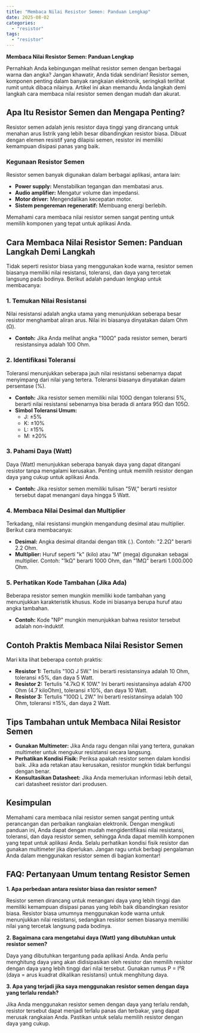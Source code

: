 ```yaml
---
title: "Membaca Nilai Resistor Semen: Panduan Lengkap"
date: 2025-08-02
categories: 
  - "resistor"
tags: 
  - "resistor"
---
```


**Membaca Nilai Resistor Semen: Panduan Lengkap**

Pernahkah Anda kebingungan melihat resistor semen dengan berbagai warna dan angka? Jangan khawatir, Anda tidak sendirian! Resistor semen, komponen penting dalam banyak rangkaian elektronik, seringkali terlihat rumit untuk dibaca nilainya. Artikel ini akan memandu Anda langkah demi langkah cara membaca nilai resistor semen dengan mudah dan akurat.

## Apa Itu Resistor Semen dan Mengapa Penting?

Resistor semen adalah jenis resistor daya tinggi yang dirancang untuk menahan arus listrik yang lebih besar dibandingkan resistor biasa. Dibuat dengan elemen resistif yang dilapisi semen, resistor ini memiliki kemampuan disipasi panas yang baik.

### Kegunaan Resistor Semen

Resistor semen banyak digunakan dalam berbagai aplikasi, antara lain:

- **Power supply:** Menstabilkan tegangan dan membatasi arus.
- **Audio amplifier:** Mengatur volume dan impedansi.
- **Motor driver:** Mengendalikan kecepatan motor.
- **Sistem pengereman regeneratif:** Membuang energi berlebih.

Memahami cara membaca nilai resistor semen sangat penting untuk memilih komponen yang tepat untuk aplikasi Anda.

## Cara Membaca Nilai Resistor Semen: Panduan Langkah Demi Langkah

Tidak seperti resistor biasa yang menggunakan kode warna, resistor semen biasanya memiliki nilai resistansi, toleransi, dan daya yang tercetak langsung pada bodinya. Berikut adalah panduan lengkap untuk membacanya:

### 1\. Temukan Nilai Resistansi

Nilai resistansi adalah angka utama yang menunjukkan seberapa besar resistor menghambat aliran arus. Nilai ini biasanya dinyatakan dalam Ohm (Ω).

- **Contoh:** Jika Anda melihat angka "100Ω" pada resistor semen, berarti resistansinya adalah 100 Ohm.

### 2\. Identifikasi Toleransi

Toleransi menunjukkan seberapa jauh nilai resistansi sebenarnya dapat menyimpang dari nilai yang tertera. Toleransi biasanya dinyatakan dalam persentase (%).

- **Contoh:** Jika resistor semen memiliki nilai 100Ω dengan toleransi 5%, berarti nilai resistansi sebenarnya bisa berada di antara 95Ω dan 105Ω.
- **Simbol Toleransi Umum:**
    - J: ±5%
    - K: ±10%
    - L: ±15%
    - M: ±20%

### 3\. Pahami Daya (Watt)

Daya (Watt) menunjukkan seberapa banyak daya yang dapat ditangani resistor tanpa mengalami kerusakan. Penting untuk memilih resistor dengan daya yang cukup untuk aplikasi Anda.

- **Contoh:** Jika resistor semen memiliki tulisan "5W," berarti resistor tersebut dapat menangani daya hingga 5 Watt.

### 4\. Membaca Nilai Desimal dan Multiplier

Terkadang, nilai resistansi mungkin mengandung desimal atau multiplier. Berikut cara membacanya:

- **Desimal:** Angka desimal ditandai dengan titik (.). Contoh: "2.2Ω" berarti 2.2 Ohm.
- **Multiplier:** Huruf seperti "k" (kilo) atau "M" (mega) digunakan sebagai multiplier. Contoh: "1kΩ" berarti 1000 Ohm, dan "1MΩ" berarti 1.000.000 Ohm.

### 5\. Perhatikan Kode Tambahan (Jika Ada)

Beberapa resistor semen mungkin memiliki kode tambahan yang menunjukkan karakteristik khusus. Kode ini biasanya berupa huruf atau angka tambahan.

- **Contoh:** Kode "NP" mungkin menunjukkan bahwa resistor tersebut adalah non-induktif.

## Contoh Praktis Membaca Nilai Resistor Semen

Mari kita lihat beberapa contoh praktis:

- **Resistor 1:** Tertulis "10Ω J 5W." Ini berarti resistansinya adalah 10 Ohm, toleransi ±5%, dan daya 5 Watt.
- **Resistor 2:** Tertulis "4.7kΩ K 10W." Ini berarti resistansinya adalah 4700 Ohm (4.7 kiloOhm), toleransi ±10%, dan daya 10 Watt.
- **Resistor 3:** Tertulis "100Ω L 2W." Ini berarti resistansinya adalah 100 Ohm, toleransi ±15%, dan daya 2 Watt.

## Tips Tambahan untuk Membaca Nilai Resistor Semen

- **Gunakan Multimeter:** Jika Anda ragu dengan nilai yang tertera, gunakan multimeter untuk mengukur resistansi secara langsung.
- **Perhatikan Kondisi Fisik:** Periksa apakah resistor semen dalam kondisi baik. Jika ada retakan atau kerusakan, resistor mungkin tidak berfungsi dengan benar.
- **Konsultasikan Datasheet:** Jika Anda memerlukan informasi lebih detail, cari datasheet resistor dari produsen.

## Kesimpulan

Memahami cara membaca nilai resistor semen sangat penting untuk perancangan dan perbaikan rangkaian elektronik. Dengan mengikuti panduan ini, Anda dapat dengan mudah mengidentifikasi nilai resistansi, toleransi, dan daya resistor semen, sehingga Anda dapat memilih komponen yang tepat untuk aplikasi Anda. Selalu perhatikan kondisi fisik resistor dan gunakan multimeter jika diperlukan. Jangan ragu untuk berbagi pengalaman Anda dalam menggunakan resistor semen di bagian komentar!

## FAQ: Pertanyaan Umum tentang Resistor Semen

**1\. Apa perbedaan antara resistor biasa dan resistor semen?**

Resistor semen dirancang untuk menangani daya yang lebih tinggi dan memiliki kemampuan disipasi panas yang lebih baik dibandingkan resistor biasa. Resistor biasa umumnya menggunakan kode warna untuk menunjukkan nilai resistansi, sedangkan resistor semen biasanya memiliki nilai yang tercetak langsung pada bodinya.

**2\. Bagaimana cara mengetahui daya (Watt) yang dibutuhkan untuk resistor semen?**

Daya yang dibutuhkan tergantung pada aplikasi Anda. Anda perlu menghitung daya yang akan didisipasikan oleh resistor dan memilih resistor dengan daya yang lebih tinggi dari nilai tersebut. Gunakan rumus P = I²R (daya = arus kuadrat dikalikan resistansi) untuk menghitung daya.

**3\. Apa yang terjadi jika saya menggunakan resistor semen dengan daya yang terlalu rendah?**

Jika Anda menggunakan resistor semen dengan daya yang terlalu rendah, resistor tersebut dapat menjadi terlalu panas dan terbakar, yang dapat merusak rangkaian Anda. Pastikan untuk selalu memilih resistor dengan daya yang cukup.
